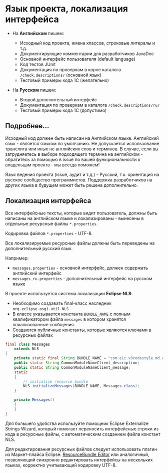 # Язык проекта, локализация интерфейса


- На **Английском** пишем:
    - Исходный код проекта, имена классов, строковые литералы и т.д.
    - Документирующие комментарии для разработчиков JavaDoc
    - Основной интерфейс пользователя (default language)
    - Код тестов JUnit
    - Документация по проверкам в корне каталога `/check.descriptions/` (основной язык)
    - Тестовый примеры кода 1С (желательно)

- На **Русском** пишем:
    - Второй дополнительный интерфейс
    - Документация по проверкам в каталога `/check.descriptions/ru/`
    - Тестовый примеры кода 1С (допустимо)


## Подробнее...

Исходный код должен быть написан на Английском языке. Английский язык - является языком по умолчанию. 
Не допускается использование транслита или иных не английских слов и терминов. 
В случае, если вы затрудняетесь в выборе подходящего термина на английском - обратитесь за помощью в issue по вашей функциональности к владельцам проекта - мы всегда поможем!

Язык ведения проекта (issue, аудит и т.д.) - Русский, т.к. ориентация на русское сообщество программистов. 
Поддержка разработчиков на других языка в будущем может быть решена дополнительно.

## Локализация интерфейса

Все интерфейсные тексты, которые видит пользователь, должны быть написаны на английском языке и локализированы - вынесены в отдельные ресурсные файлы `*.properties`. 

Кодировка файлов  `*.properties` - UTF-8.

Все локализируемые ресурсные файлы должны быть переведены на дополнительный русский язык.

Например:

- `messages.properties` - основной интерфейс, должен содержать английский интерфейс
- `messages_ru.properties` - дополнительный интерфейс на русском языке

В проекте используется система локализации **Eclipse NLS**:

- Необходимо создавать final-класс наследник `org.eclipse.osgi.util.NLS`
- В классе указывается константа `BUNDLE_NAME` с полным квалификатором файла `messages` в котором хранятся локализованные сообщения.
- Создаются публичные константы, которые являются ключами в ресурсных файлах

```java
final class Messages
    extends NLS
{
    private static final String BUNDLE_NAME = "com.e1c.v8codestyle.md.check.messages"; //$NON-NLS-1$
    public static String CommonModuleNameClient_description;
    public static String CommonModuleNameClient_message;
    static
    {
        // initialize resource bundle
        NLS.initializeMessages(BUNDLE_NAME, Messages.class);
    }

    private Messages()
    {
    }
}
```

Для большего удобства используйте помощник Eclipse Externalize Strings Wizard, который помогает переносить интерфейсные строки из кода в ресурсные файлы, с автоматическим созданием файла констант NLS.

Для редактирования ресурсных файлов следует использовать плагин из Маркет-плайса Eclipse: [ResourceBundle Editor](https://marketplace.eclipse.org/node/2628188) или аналогичный, позволяющий синхронно редактировать интерфейсы на нескольких языках, корректно учитывающий кодировку UTF-8.

